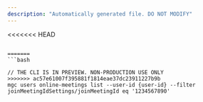 ```yaml
---
description: "Automatically generated file. DO NOT MODIFY"
---
```


<<<<<<< HEAD
```cli

=======
```bash

// THE CLI IS IN PREVIEW. NON-PRODUCTION USE ONLY
>>>>>>> ac57e61007f395881f1814eae37dc23911227b9b
mgc users online-meetings list --user-id {user-id} --filter joinMeetingIdSettings/joinMeetingId eq '1234567890'

```
